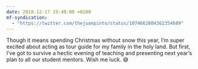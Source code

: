 ```yaml
---
date: 2018-12-17 15:49:00 +0200
mf-syndication:
  - "https://twitter.com/thejuanpinto/status/1074662804362354689"
---
```


Though it means spending Christmas without snow this year, I’m super excited about acting as tour guide for my family in the holy land. But first, I’ve got to survive a hectic evening of teaching and presenting next year’s plan to all our student mentors. Wish me luck. 😅
